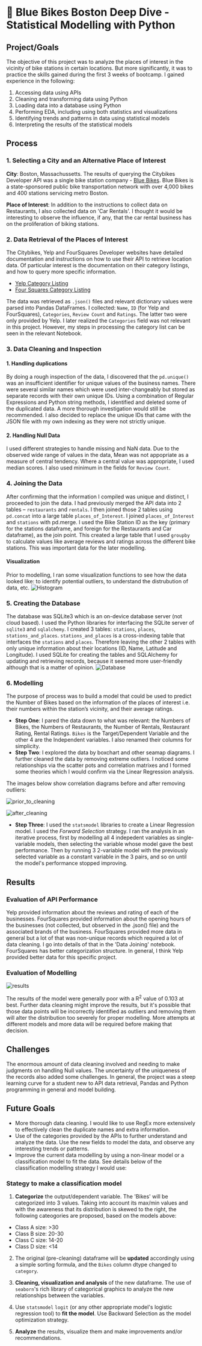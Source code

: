 # 	Blue Bikes Boston Deep Dive - Statistical Modelling with Python


## Project/Goals
The objective of this project was to analyze the places of interest in the vicinity of bike stations in certain locations. But more significantly, it was to practice the skills gained during the first 3 weeks of bootcamp. I gained experience in the following:

1. Accessing data using APIs
2. Cleaning and transforming data using Python
3. Loading data into a database using Python
4. Performing EDA, including using both statistics and visualizations
5. Identifying trends and patterns in data using statistical models
6. Interpreting the results of the statistical models

## Process
### 1. Selecting a City and an Alternative Place of Interest
**City**: Boston, Massachussetts. The results of querying the Citybikes Developer API was a single bike station company - [Blue Bikes](https://www.bluebikes.com/). Blue Bikes is a state-sponsored public bike transportation network with over 4,000 bikes and 400 stations servicing metro Boston.

**Place of Interest**: In addition to the instructions to collect data on Restaurants, I also collected data on 'Car Rentals'. I thought it would be interesting to observe the influence, if any, that the car rental business has on the proliferation of biking stations. 


### 2. Data Retrieval of the Places of Interest
The Citybikes, Yelp and FourSquares Developer websites have detailed documentation and instructions on how to use their API to retrieve location data. Of particular interest is the documentation on their category listings, and how to query more specific information.

- [Yelp Category Listing](https://docs.developer.yelp.com/docs/resources-categories)
- [Four Squares Category Listing](https://location.foursquare.com/places/docs/categories)

The data was retrieved as `.json()` files and relevant dictionary values were parsed into Pandas DataFrames. I collected: `Name`, `ID` (for Yelp and FourSquares), `Categories`, `Review Count` and `Ratings`. The latter two were only provided by Yelp. I later realized the `Categories` field was not relevant in this project. However, my steps in processing the category list can be seen in the relevant Notebook.

### 3. Data Cleaning and Inspection
#### 1. Handling duplications
By doing a rough inspection of the data, I discovered that the `pd.unique()` was an insufficient identifier for unique values of the business names. There were several similar names which were used inter-changeably but stored as separate records with their own unique IDs. Using a combination of Regular Expressions and Python string methods, I identified and deleted some of the duplicated data. A more thorough investigation would still be recommended. 
I also decided to replace the unique IDs that came with the JSON file with my own indexing as they were not strictly unique. 

#### 2. Handling Null Data
I used different strategies to handle missing and NaN data. Due to the observed wide range of values in the data, Mean was not appopriate as a measure of central tendency. Where a central value was appropriate, I used median scores. I also used minimum in the fields for `Review Count`. 

### 4. Joining the Data

After confirming that the information I compiled was unique and distinct, I proceeded to join the data.   I had previously merged the API data into 2 tables – `restaurants` and `rentals`. I then joined those 2 tables using `pd.concat` into  a large table `places_of_Interest`. I joined `places_of_Interest` and `stations` with pd.merge. I used the Bike Station ID as the key (primary for the stations dataframe, and foreign for the Restaurants and Car dataframe), as the join point.
This created a large table that I used `groupby` to calculate values like average reviews and ratings across the different bike stations. This was important data for the later modelling.

#### Visualization
Prior to modelling, I ran some visualization functions to see how the data looked like: to identify potential outliers, to understand the distrubution of data, etc.
![Histogram](images/variable_distributions.png)

### 5. Creating the Database
The database was SQLite3 which is an on-device database server (not cloud based). I used the Python libraries for interfacing the SQLite server of `sqlite3` and `sqlalchemy`. I created 3 tables: `stations`, `places`, `stations_and_places`. `stations_and_places` is a cross-indexing table that interfaces the `stations` and `places`. Therefore leaving the other 2 tables with only unique information about their locations (ID, Name, Latitude and Longitude). I used SQLite for creating the tables and SQLAlchemy for updating and retrieving records, because it seemed more user-friendly although that is a matter of opinion.
![Database](images/screenshot_tableau_citybikesdb.jpg)

### 6. Modelling
The purpose of process was to build a model that could be used to predict the Number of Bikes based on the information of the places of interest i.e. their numbers within the station’s vicinity, and their average ratings. 
- **Step One**: I pared the data down to what was relevant: the Numbers of Bikes, the Numbers of Restaurants, the Number of Rentals, Restaurant Rating, Rental Ratings. `Bikes` is the Target/Dependent Variable and the other 4 are the Independent variables. I also renamed their columns for simplicity.
- **Step Two**:	I explored the data by boxchart and other seamap diagrams. I further cleaned the data by removing extreme outliers. I noticed some relationships via the scatter pots and correlation matrixes and I formed some theories which I would confirm via the Linear Regression analysis. 

The images below show correlation diagrams before and after removing outliers:

![prior_to_cleaning](images/pre-cleaning-corr.png)

![after_cleaning](images/post-cleaning-corr.png)

- **Step Three**: I used the `statsmodel` libraries to create a Linear Regression model. I used the *Forward Selection* strategy. I ran the analysis in an iterative process, first by modelling all 4 indepedent variables as single-variable models, then selecting the variable whose model gave the best performance. Then by running 3 2-variable model with the previously selected variable as a constant variable in the 3 pairs, and so on until the model's performance stopped improving. 


## Results
### Evaluation of API Performance
Yelp provided information about the reviews and rating of each of the businesses. FourSquares provided information about the opening hours of the businesses (not collected, but observed in the .json() file) and the associated brands of the business. FourSquares provided more data in general but a lot of that was non-unique records which required a lot of data cleaning. I go into details of that in the 'Data Joining' notebook. FourSquares has better categorization structure. In general, I think Yelp provided better data for this specific project. 

### Evaluation of Modelling

![results](images/model_regression_result.png)

The results of the model were generally poor with a R<sup>2</sup> value of 0.103 at best. Further data cleaning might improve the results, but it's possible that those data points will be incorrectly identified as outliers and removing them will alter the distribution too severely for proper modelling. More attempts at different models and more data will be required before making that decision.


## Challenges 
The enormous amount of data cleaning involved and needing to make judgments on handling Null values. The uncertainty of the uniqueness of the records also added some challenges.
In general, the project was a steep learning curve for a student new to API data retrieval, Pandas and Python programming in general and model building.

## Future Goals
- More thorough data cleaning. I would like to use RegEx more extensively to effectively clean the duplicate names and extra information.
- Use of the categories provided by the APIs to further understand and analyze the data. Use the new fields to model the data, and observe any interesting trends or patterns. 
- Improve the current data modelling by using a non-linear model or a classification model to fit the data. See details below of the classification modelling strategy I would use:  

### Stategy to make a classification model

1. **Categorize** the output/dependent variable. The 'Bikes' will be categorized into 3 values. Taking into account its max/min values and with the awareness that its distribution is skewed to the right, the following cateogories are proposed, based on the models above:

- Class A size: >30
- Class B size: 20-30
- Class C size: 14-20
- Class D size: <14

2. The original (pre-cleaning) dataframe will be **updated** accordingly using a simple sorting formula, and the `Bikes` column dtype changed to `category`.
    
3. **Cleaning, visualization and analysis** of the new dataframe. The use of `seaborn`'s rich library of categorical graphics to analyze the new relationships between the variables.

4. Use `statsmodel` `logit` (or any other appropriate model's logistic regression tool) to **fit the model**. Use Backward Selection as the model optimization strategy.

5. **Analyze** the results, visualize them and make improvements and/or recommendations.
